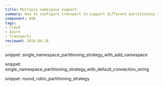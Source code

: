 ```yaml
---
title: Multiple namespace support
summary: How to configure transport to support different partitioning strategies 
component: ASB
tags:
- Cloud
- Azure
- Transports 
reviewed: 2016-04-18
---
```


snippet: single_namespace_partitioning_strategy_with_add_namespace

snippet: single_namespace_partitioning_strategy_with_default_connection_string

snippet: round_robin_partitioning_strategy